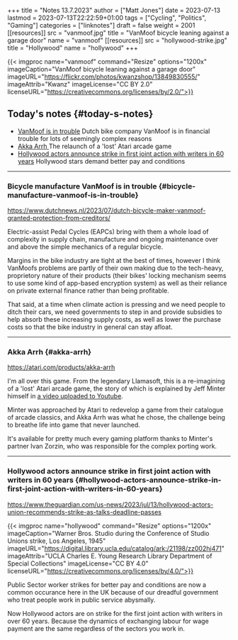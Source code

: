 +++
title = "Notes 13.7.2023"
author = ["Matt Jones"]
date = 2023-07-13
lastmod = 2023-07-13T22:22:59+01:00
tags = ["Cycling", "Politics", "Gaming"]
categories = ["linknotes"]
draft = false
weight = 2001
[[resources]]
  src = "vanmoof.jpg"
  title = "VanMoof bicycle leaning against a garage door"
  name = "vanmoof"
[[resources]]
  src = "hollywood-strike.jpg"
  title = "Hollywood"
  name = "hollywood"
+++

{{< imgproc name="vanmoof"
    command="Resize"
    options="1200x"
    imageCaption="VanMoof bicycle leaning against a garage door"
    imageURL="https://flickr.com/photos/kwanzshop/13849830555/"
    imageAttrib="Kwanz"
    imageLicense="CC BY 2.0"
    licenseURL="https://creativecommons.org/licenses/by/2.0/">}}


## Today's notes {#today-s-notes}

-   [VanMoof is in trouble](/blog/links/2023/07/13#bicycle-manufacture-vanmoof-is-in-trouble) Dutch bike company VanMoof is in financial trouble for lots of seemingly complex reasons
-   [Akka Arrh ](/blog/links/2023/07/13#akka-arrh)The relaunch of a 'lost' Atari arcade game
-   [Hollywood actors announce strike in first joint action with writers in 60 years](/blog/links/2023/07/13#hollywood-actors-announce-strike-in-first-joint-action-with-writers-in-60-years) Hollywood stars demand better pay and conditions

<!--more-->

---


### Bicycle manufacture VanMoof is in trouble {#bicycle-manufacture-vanmoof-is-in-trouble}

<https://www.dutchnews.nl/2023/07/dutch-bicycle-maker-vanmoof-granted-protection-from-creditors/>

Electric-assist Pedal Cycles (EAPCs) bring with them a whole load of complexity in supply chain, manufacture and ongoing maintenance over and above the simple mechanics of a regular bicycle.

Margins in the bike industry are tight at the best of times, however I think VanMoofs problems are partly of their own making due to the tech-heavy, proprietory nature of their products (their bikes' locking mechanism seems to use some kind of app-based encryption system) as well as their reliance on private external finance rather than being profitable.

That said, at a time when climate action is pressing and we need people to ditch their cars, we need governments to step in and provide subsidies to help absorb these increasing supply costs, as well as lower the purchase costs  so that the bike industry in general can stay afloat.

---


### Akka Arrh {#akka-arrh}

<https://atari.com/products/akka-arrh>

I'm all over this game. From the legendary Llamasoft, this is a re-imagining of a 'lost' Atari arcade game, the story of which is explained by Jeff Minter himself in [a video uploaded to Youtube](https://www.youtube.com/watch?v=qtkifcXjJ9Q).

Minter was approached by Atari to redevelop a game from their catalogue of arcade classics, and Akka Arrh was what he chose, the challenge being to breathe life into game that never launched.

It's available for pretty much every gaming platform thanks to Minter's partner Ivan Zorzin, who was responsible for the complex porting work.

---


### Hollywood actors announce strike in first joint action with writers in 60 years {#hollywood-actors-announce-strike-in-first-joint-action-with-writers-in-60-years}

<https://www.theguardian.com/us-news/2023/jul/13/hollywood-actors-union-recommends-strike-as-talks-deadline-passes>

{{< imgproc name="hollywood"
    command="Resize"
    options="1200x"
    imageCaption="Warner Bros. Studio during the Conference of Studio Unions strike, Los Angeles, 1945"
    imageURL="https://digital.library.ucla.edu/catalog/ark:/21198/zz002hj471"
    imageAttrib="UCLA Charles E. Young Research Library Department of Special Collections"
    imageLicense="CC BY 4.0"
    licenseURL="https://creativecommons.org/licenses/by/4.0/">}}

Public Sector worker strikes for better pay and conditions are now a common occurance here in the UK because of our dreadful government who treat people work in public service abysmally.

Now Hollywood actors are on strike for the first joint action with writers in over 60 years. Because the dynamics of exchanging labour for wage payment are the same regardless of the sectors you work in.


[//]: # "Exported with love from a post written in Org mode"
[//]: # "- https://github.com/kaushalmodi/ox-hugo"